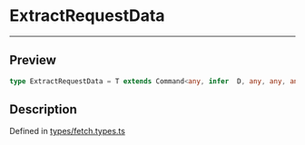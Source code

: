 
      
# ExtractRequestData

<div class="api-docs__separator" data-reactroot="">

---

</div><div class="api-docs__section" data-reactroot="">

## Preview

</div><div class="api-docs__preview type single" data-reactroot="">

```ts
type ExtractRequestData = T extends Command<any, infer  D, any, any, any, any, any, any, any, any> ? D : never;
```

</div><div class="api-docs__section" data-reactroot="">

## Description

</div><div class="api-docs__description" data-reactroot=""><span class="api-docs__do-not-parse">



</span></div><div class="api-docs__definition" data-reactroot="">

Defined in [types/fetch.types.ts](https://github.com/BetterTyped/hyper-fetch/blob/982ac882/packages/core/src/types/fetch.types.ts#L11)

</div>